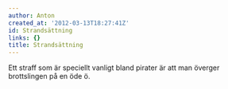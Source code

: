 ```yaml
---
author: Anton
created_at: '2012-03-13T18:27:41Z'
id: Strandsättning
links: {}
title: Strandsättning
---
```


Ett straff som är speciellt vanligt bland pirater är att man överger brottslingen på en öde ö.
